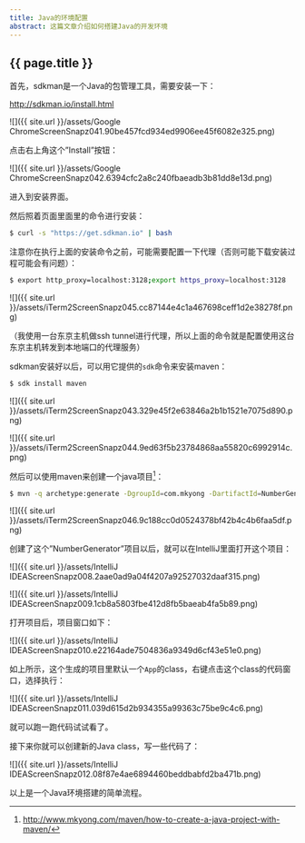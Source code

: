 ```yaml
---
title: Java的环境配置
abstract: 这篇文章介绍如何搭建Java的开发环境
---
```


## {{ page.title }}

首先，sdkman是一个Java的包管理工具，需要安装一下：

http://sdkman.io/install.html

![]({{ site.url }}/assets/Google ChromeScreenSnapz041.90be457fcd934ed9906ee45f6082e325.png)

点击右上角这个”Install”按钮：

![]({{ site.url }}/assets/Google ChromeScreenSnapz042.6394cfc2a8c240fbaeadb3b81dd8e13d.png)

进入到安装界面。

然后照着页面里面里的命令进行安装：

```bash
$ curl -s "https://get.sdkman.io" | bash
```

注意你在执行上面的安装命令之前，可能需要配置一下代理（否则可能下载安装过程可能会有问题）：

```bash
$ export http_proxy=localhost:3128;export https_proxy=localhost:3128
```

![]({{ site.url }}/assets/iTerm2ScreenSnapz045.cc87144e4c1a467698ceff1d2e38278f.png)

（我使用一台东京主机做ssh tunnel进行代理，所以上面的命令就是配置使用这台东京主机转发到本地端口的代理服务）

sdkman安装好以后，可以用它提供的`sdk`命令来安装maven：

```bash
$ sdk install maven
```

![]({{ site.url }}/assets/iTerm2ScreenSnapz043.329e45f2e63846a2b1b1521e7075d890.png)

![]({{ site.url }}/assets/iTerm2ScreenSnapz044.9ed63f5b23784868aa55820c6992914c.png)

然后可以使用maven来创建一个java项目[^1]：

[^1]: http://www.mkyong.com/maven/how-to-create-a-java-project-with-maven/

```bash
$ mvn -q archetype:generate -DgroupId=com.mkyong -DartifactId=NumberGenerator -DarchetypeArtifactId=maven-archetype-quickstart -DinteractiveMode=false
```

![]({{ site.url }}/assets/iTerm2ScreenSnapz046.9c188cc0d0524378bf42b4c4b6faa5df.png)

创建了这个”NumberGenerator”项目以后，就可以在IntelliJ里面打开这个项目：

![]({{ site.url }}/assets/IntelliJ IDEAScreenSnapz008.2aae0ad9a04f4207a92527032daaf315.png)

![]({{ site.url }}/assets/IntelliJ IDEAScreenSnapz009.1cb8a5803fbe412d8fb5baeab4fa5b89.png)

打开项目后，项目窗口如下：

![]({{ site.url }}/assets/IntelliJ IDEAScreenSnapz010.e22164ade7504836a9349d6cf43e51e0.png)

如上所示，这个生成的项目里默认一个`App`的class，右键点击这个class的代码窗口，选择执行：

![]({{ site.url }}/assets/IntelliJ IDEAScreenSnapz011.039d615d2b934355a99363c75be9c4c6.png)

就可以跑一跑代码试试看了。

接下来你就可以创建新的Java class，写一些代码了：

![]({{ site.url }}/assets/IntelliJ IDEAScreenSnapz012.08f87e4ae6894460beddbabfd2ba471b.png)

以上是一个Java环境搭建的简单流程。




